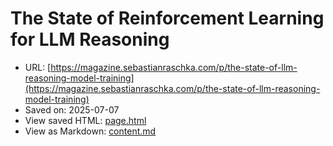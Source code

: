 # The State of Reinforcement Learning for LLM Reasoning

- URL: [https://magazine.sebastianraschka.com/p/the-state-of-llm-reasoning-model-training](https://magazine.sebastianraschka.com/p/the-state-of-llm-reasoning-model-training)
- Saved on: 2025-07-07
- View saved HTML: [page.html](page.html)
- View as Markdown: [content.md](content.md)

